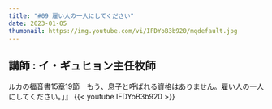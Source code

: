 ```yaml
---
title: "#09 雇い人の一人にしてください"
date: 2023-01-05
thumbnail: https://img.youtube.com/vi/IFDYoB3b920/mqdefault.jpg
---
```

講師 : イ・ギュヒョン主任牧師
---
<!--more-->
ルカの福音書15章19節　もう、息子と呼ばれる資格はありません。雇い人の一人にしてください。」』
{{< youtube IFDYoB3b920 >}}
